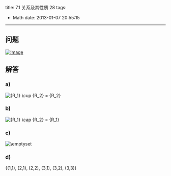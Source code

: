 title: 7.1 关系及其性质 28
tags:
  - Math
date: 2013-01-07 20:55:15
---

## 问题

[![image](http://freewind.me/wp-content/uploads/2013/01/image_thumb134.png "image")](http://freewind.me/wp-content/uploads/2013/01/image133.png)

## 解答

### a)

![{R_1} \cup {R_2} = {R_2}](http://chart.apis.google.com/chart?cht=tx&amp;chs=1x0&amp;chf=bg,s,FFFFFF00&amp;chco=000000&amp;chl=%7BR_1%7D%20%5Ccup%20%7BR_2%7D%20%3D%20%7BR_2%7D)

### b)

![{R_1} \cap {R_2} = {R_1}](http://chart.apis.google.com/chart?cht=tx&amp;chs=1x0&amp;chf=bg,s,FFFFFF00&amp;chco=000000&amp;chl=%7BR_1%7D%20%5Ccap%20%7BR_2%7D%20%3D%20%7BR_1%7D)

### c)

![\emptyset ](http://chart.apis.google.com/chart?cht=tx&amp;chs=1x0&amp;chf=bg,s,FFFFFF00&amp;chco=000000&amp;chl=%5Cemptyset%20)

### d)

{(1,1), (2,1), (2,2), (3,1), (3,2), (3,3)}